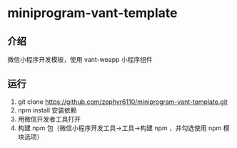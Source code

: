 # miniprogram-vant-template

## 介绍

微信小程序开发模板，使用 vant-weapp 小程序组件

## 运行

1. git clone https://github.com/zephyr6110/miniprogram-vant-template.git
2. npm install 安装依赖
3. 用微信开发者工具打开
4. 构建 npm 包（微信小程序开发工具->工具->构建 npm ，并勾选使用 npm 模块选项）

